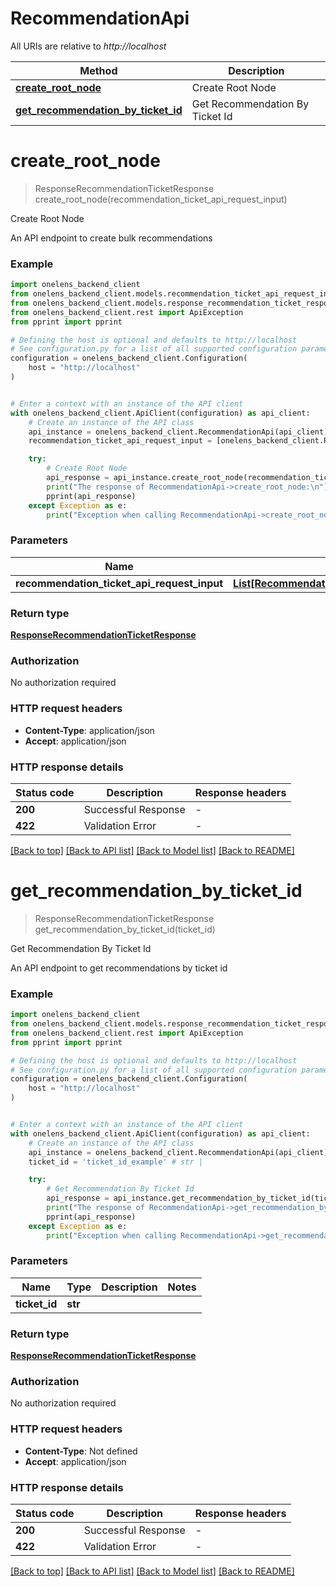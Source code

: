# RecommendationApi

All URIs are relative to *http://localhost*

Method | Description
------------- | -------------
[**create_root_node**](RecommendationApi.md#create_root_node) | Create Root Node
[**get_recommendation_by_ticket_id**](RecommendationApi.md#get_recommendation_by_ticket_id) | Get Recommendation By Ticket Id


# **create_root_node**
> ResponseRecommendationTicketResponse create_root_node(recommendation_ticket_api_request_input)

Create Root Node

An API endpoint to create bulk recommendations

### Example


```python
import onelens_backend_client
from onelens_backend_client.models.recommendation_ticket_api_request_input import RecommendationTicketAPIRequestInput
from onelens_backend_client.models.response_recommendation_ticket_response import ResponseRecommendationTicketResponse
from onelens_backend_client.rest import ApiException
from pprint import pprint

# Defining the host is optional and defaults to http://localhost
# See configuration.py for a list of all supported configuration parameters.
configuration = onelens_backend_client.Configuration(
    host = "http://localhost"
)


# Enter a context with an instance of the API client
with onelens_backend_client.ApiClient(configuration) as api_client:
    # Create an instance of the API class
    api_instance = onelens_backend_client.RecommendationApi(api_client)
    recommendation_ticket_api_request_input = [onelens_backend_client.RecommendationTicketAPIRequestInput()] # List[RecommendationTicketAPIRequestInput] | 

    try:
        # Create Root Node
        api_response = api_instance.create_root_node(recommendation_ticket_api_request_input)
        print("The response of RecommendationApi->create_root_node:\n")
        pprint(api_response)
    except Exception as e:
        print("Exception when calling RecommendationApi->create_root_node: %s\n" % e)
```



### Parameters


Name | Type | Description  | Notes
------------- | ------------- | ------------- | -------------
 **recommendation_ticket_api_request_input** | [**List[RecommendationTicketAPIRequestInput]**](RecommendationTicketAPIRequestInput.md)|  | 

### Return type

[**ResponseRecommendationTicketResponse**](ResponseRecommendationTicketResponse.md)

### Authorization

No authorization required

### HTTP request headers

 - **Content-Type**: application/json
 - **Accept**: application/json

### HTTP response details

| Status code | Description | Response headers |
|-------------|-------------|------------------|
**200** | Successful Response |  -  |
**422** | Validation Error |  -  |

[[Back to top]](#) [[Back to API list]](../README.md#documentation-for-api-endpoints) [[Back to Model list]](../README.md#documentation-for-models) [[Back to README]](../README.md)

# **get_recommendation_by_ticket_id**
> ResponseRecommendationTicketResponse get_recommendation_by_ticket_id(ticket_id)

Get Recommendation By Ticket Id

An API endpoint to get recommendations by ticket id

### Example


```python
import onelens_backend_client
from onelens_backend_client.models.response_recommendation_ticket_response import ResponseRecommendationTicketResponse
from onelens_backend_client.rest import ApiException
from pprint import pprint

# Defining the host is optional and defaults to http://localhost
# See configuration.py for a list of all supported configuration parameters.
configuration = onelens_backend_client.Configuration(
    host = "http://localhost"
)


# Enter a context with an instance of the API client
with onelens_backend_client.ApiClient(configuration) as api_client:
    # Create an instance of the API class
    api_instance = onelens_backend_client.RecommendationApi(api_client)
    ticket_id = 'ticket_id_example' # str | 

    try:
        # Get Recommendation By Ticket Id
        api_response = api_instance.get_recommendation_by_ticket_id(ticket_id)
        print("The response of RecommendationApi->get_recommendation_by_ticket_id:\n")
        pprint(api_response)
    except Exception as e:
        print("Exception when calling RecommendationApi->get_recommendation_by_ticket_id: %s\n" % e)
```



### Parameters


Name | Type | Description  | Notes
------------- | ------------- | ------------- | -------------
 **ticket_id** | **str**|  | 

### Return type

[**ResponseRecommendationTicketResponse**](ResponseRecommendationTicketResponse.md)

### Authorization

No authorization required

### HTTP request headers

 - **Content-Type**: Not defined
 - **Accept**: application/json

### HTTP response details

| Status code | Description | Response headers |
|-------------|-------------|------------------|
**200** | Successful Response |  -  |
**422** | Validation Error |  -  |

[[Back to top]](#) [[Back to API list]](../README.md#documentation-for-api-endpoints) [[Back to Model list]](../README.md#documentation-for-models) [[Back to README]](../README.md)

